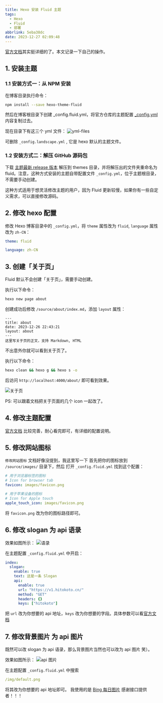 ```yaml
---
title: Hexo 安装 Fluid 主题
tags:
  - Hexo
  - Fluid
  - 部署
abbrlink: 5eba38dc
date: 2023-12-27 02:09:48
---
```


[官方文档](https://hexo.fluid-dev.com/docs/start)其实挺详细的了。本文记录一下自己的操作。

## 1. 安装主题

### 1.1 安装方式一：从 NPM 安装

在博客目录执行命令：
```bash
npm install --save hexo-theme-fluid
```
然后在博客根目录下创建 _config.fluid.yml，将官方仓库的主题配置 [_config.yml](https://github.com/fluid-dev/hexo-theme-fluid/blob/master/_config.yml) 内容复制过去。

现在目录下有这三个 yml 文件：
![yml-files](https://pic2.zhimg.com/80/v2-052fdc56939475513bf83af1bd6b1bb5_1440w.webp)

可删除 `_config.landscape.yml` , 它是 hexo 默认的主题文件。

### 1.2 安装方式二：解压 GitHub 源码包

下载 [主题最新 release 版本](https://github.com/fluid-dev/hexo-theme-fluid/releases) 解压到 themes 目录，并将解压出的文件夹重命名为 fluid。注意，这种方式安装的主题自带配置文件 `_config.yml`，位于主题根目录，不需要手动创建。

这种方式适用于想灵活修改主题的用户，因为 Fluid 更新较慢，如果你有一些自定义需求，可以直接修改源码。

## 2. 修改 hexo 配置

修改 Hexo 博客目录中的 `_config.yml`，将 `theme` 属性改为 `fluid`, `language` 属性改为 `zh-CN`：
```yml
theme: fluid

language: zh-CN
```

## 3. 创建「关于页」

Fluid 默认不会创建「关于页」，需要手动创建。

执行以下命令：
```bash
hexo new page about
```

创建成功后修改 `/source/about/index.md`，添加 `layout` 属性：
```
---
title: about
date: 2023-12-26 22:43:21
layout: about
---
这里写关于页的正文，支持 Markdown, HTML
```
不出意外你就可以看到关于页了。

执行以下命令：
```bash
hexo clean && hexo g && hexo s -o
```

后访问 `http://localhost:4000/about/` 即可看到效果。

![关于页](https://pic2.zhimg.com/80/v2-c807849599bc8439c765cf501ca36419_1440w.webp)

PS: 可以跟着文档把关于页面的几个 icon 一起改了。

## 4. 修改主题配置

[官方文档](https://hexo.fluid-dev.com/docs/guide/) 比较完善，耐心看完即可，有详细的配置说明。

## 5. 修改网站图标
`修改网站图标` 文档好像没提到，我这里写一下
首先把你的图标放到 `/source/images/` 目录下，然后
打开 `_config.fluid.yml` 找到这个配置：
```yml
# 用于浏览器标签的图标
# Icon for browser tab
favicon: images/favicon.png

# 用于苹果设备的图标
# Icon for Apple touch
apple_touch_icon: images/favicon.png
```
将 `favicon.png` 改为你的图标路径即可。

## 6. 修改 slogan 为 api 语录
效果如图所示：
![语录](https://pic4.zhimg.com/80/v2-de40d65e16c881935c1acc00eb51ab0f_1440w.webp)

在主题配置 `_config.fluid.yml` 中开启：
```yml
index:
  slogan:
    enable: true
    text: 这是一条 Slogan
    api:
      enable: true
      url: "https://v1.hitokoto.cn/"
      method: "GET"
      headers: {}
      keys: ["hitokoto"]
```
把 `url` 改为你想要的 api 地址，`keys` 改为你想要的字段。具体参数可以看[官方文档](https://hexo.fluid-dev.com/docs/guide/#slogan-%E6%89%93%E5%AD%97%E6%9C%BA)

## 7. 修改背景图片 为 api 图片
既然可以改 slogan 为 api 语录，那么背景图片当然也可以改为 api 图片 笑）。

效果如图所示：
![api 图片](https://pic4.zhimg.com/80/v2-6a515a3f1baedebcec5499c1d20eb467_1440w.webp)

在主题配置 `_config.fluid.yml` 中搜索
```yml
/img/default.png
```
将其改为你想要的 api 地址即可。
我使用的是 [Bing 每日图片](https://api.vvhan.com/api/bing)
感谢接口提供者！！！